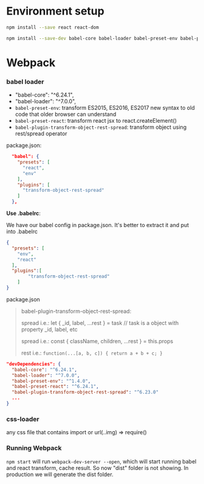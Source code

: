 # Environment setup

```bash
npm install --save react react-dom

npm install --save-dev babel-core babel-loader babel-preset-env babel-preset-react css-loader style-loader html-webpack-plugin webpack webpack-dev-server
```

# Webpack

### babel loader

* "babel-core": "^6.24.1",
* "babel-loader": "^7.0.0",
* `babel-preset-env`: transform ES2015, ES2016, ES2017 new syntax to old code that older browser can understand
* `babel-preset-react`: transform react jsx to react.createElement()
* `babel-plugin-transform-object-rest-spread`: transform object using rest/spread operator

package.json:

```json
  "babel": {
    "presets": [
      "react",
      "env"
    ],
    "plugins": [
      "transform-object-rest-spread"
    ]
  },
```

**Use .babelrc**:

We have our babel config in package.json. It's better to extract it and put into .babelrc

```json
{
  "presets": [
    "env",
    "react"
  ],
  "plugins":[
		"transform-object-rest-spread"
	]
}
```

package.json

> babel-plugin-transform-object-rest-spread:
>
> spread i.e.: let { _id, label, ...rest } = task  // task is a object with property _id, label, etc
>
> spread i.e.: const { className, children, ...rest } = this.props
>
> rest i.e.: `function(...[a, b, c]) { return a + b + c; }`

```json
"devDependencies": {
  "babel-core": "^6.24.1",
  "babel-loader": "^7.0.0",
  "babel-preset-env": "^1.4.0",
  "babel-preset-react": "^6.24.1",
  "babel-plugin-transform-object-rest-spread": "^6.23.0"
  ...
}
```

### css-loader

any css file that contains import or url(..img) => require()

### Running Webpack

`npm start` will run `webpack-dev-server --open`, which will start running babel and react transform, cache result. So now "dist" folder is not showing. In production we will generate the dist folder. 